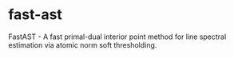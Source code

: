 # fast-ast
FastAST - A fast primal-dual interior point method for line spectral estimation via atomic norm soft thresholding.
